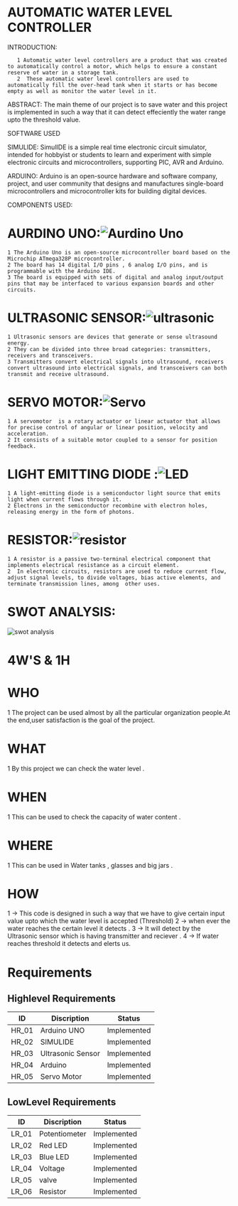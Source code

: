 # AUTOMATIC WATER LEVEL CONTROLLER
 
INTRODUCTION:


       1 Automatic water level controllers are a product that was created to automatically control a motor, which helps to ensure a constant reserve of water in a storage tank.   
       2  These automatic water level controllers are used to automatically fill the over-head tank when it starts or has become empty as well as monitor the water level in it.    
 
ABSTRACT:
          The main theme of our project is to save water and this project is implemented in such a way that it can detect effeciently the water range upto the threshold value. 
 
 SOFTWARE USED 
 
  SIMULIDE:
         SimulIDE is a simple real time electronic circuit simulator, intended for hobbyist or students to learn and experiment with simple electronic circuits and                         microcontrollers, supporting PIC, AVR and Arduino.
  
  ARDUINO:
         Arduino  is an open-source hardware and software company, project, and user community that designs and manufactures single-board microcontrollers and microcontroller                kits for building digital devices.


COMPONENTS USED:
 
   # AURDINO UNO:![Aurdino Uno](https://user-images.githubusercontent.com/98825305/155834209-1cbef921-552c-4883-a824-16d2d2a82ec6.jpg)
    1 The Arduino Uno is an open-source microcontroller board based on the Microchip ATmega328P microcontroller.
    2 The board has 14 digital I/O pins , 6 analog I/O pins, and is programmable with the Arduino IDE.
    3 The board is equipped with sets of digital and analog input/output pins that may be interfaced to various expansion boards and other circuits.
  
  # ULTRASONIC SENSOR:![ultrasonic](https://user-images.githubusercontent.com/98825305/155834347-4e81f3e8-27a9-4b02-acda-a7eb291d01d8.jpg)
    1 Ultrasonic sensors are devices that generate or sense ultrasound energy. 
    2 They can be divided into three broad categories: transmitters, receivers and transceivers.
    3 Transmitters convert electrical signals into ultrasound, receivers convert ultrasound into electrical signals, and transceivers can both transmit and receive ultrasound.
 
 # SERVO MOTOR:![Servo](https://user-images.githubusercontent.com/98825305/155834442-450020ff-6c11-45e7-aeb0-ddfc220dc88a.png)
    1 A servomotor  is a rotary actuator or linear actuator that allows for precise control of angular or linear position, velocity and acceleration.
    2 It consists of a suitable motor coupled to a sensor for position feedback. 
    
 # LIGHT EMITTING DIODE :![LED](https://user-images.githubusercontent.com/98825305/155835931-093b9ae9-2e57-434e-ad09-24834defe6e6.jpg)

    1 A light-emitting diode is a semiconductor light source that emits light when current flows through it.
    2 Electrons in the semiconductor recombine with electron holes, releasing energy in the form of photons.
 # RESISTOR:![resistor](https://user-images.githubusercontent.com/98825305/155836025-7d6c6960-078d-4946-8c7c-622c9c597555.jpg)

    1 A resistor is a passive two-terminal electrical component that implements electrical resistance as a circuit element.
    2  In electronic circuits, resistors are used to reduce current flow, adjust signal levels, to divide voltages, bias active elements, and terminate transmission lines, among  other uses.
    
 # SWOT ANALYSIS:
![swot analysis](https://user-images.githubusercontent.com/98825305/155835445-01b99fcc-7a03-420c-bcb7-4386b395585d.jpg)


   # 4W'S & 1H 
   
  # WHO
     
   1 The project can be used almost by all the particular organization people.At the end,user satisfaction is the goal of the project.
     
   # WHAT
   
   1 By this project we can check the water level .
      
   # WHEN
   
   1 This can be used to check the capacity of water content .
      
   # WHERE
   
   1  This can be used in Water tanks , glasses and big jars .
      
   # HOW
   
   1 -> This code is designed in such a way that we have to give certain input value upto which the water level is accepted (Threshold)
   2 ->  when ever the water reaches the certain level it detects .
   3 -> It will detect by the Ultrasonic sensor which is having transmitter and reciever .
   4 -> If water reaches threshold it detects and elerts us.
   
  

     
   
 
 # Requirements 
## Highlevel Requirements
|  ID  |   Discription  |Status|
|------|----------------|------|
| HR_01| Arduino UNO    |Implemented|
| HR_02| SIMULIDE|Implemented|
| HR_03| Ultrasonic Sensor |Implemented|
| HR_04| Arduino |Implemented|
| HR_05| Servo Motor |Implemented|

## LowLevel Requirements
|  ID  |   Discription  |Status|
|------|----------------|------|
| LR_01|  Potentiometer | Implemented|
| LR_02|  Red LED |Implemented| 
| LR_03|  Blue LED | Implemented|
| LR_04| Voltage |Implemented|
| LR_05|  valve|Implemented|
| LR_06|  Resistor |Implemented|

